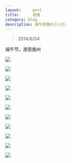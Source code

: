 ```yaml
---
layout:     post
title:      恩施
category: blog
description: 端午恩施州三人行.
---
```



>2014/6/04

端午节，游恩施州

![](../images/enshi/IMG_5283.JPG)

![](../images/enshi/IMG_5285.JPG)

![](../images/enshi/IMG_5293.JPG)

![](../images/enshi/IMG_5323.JPG)

![](../images/enshi/IMG_5441.JPG)

![](../images/enshi/IMG_5446.JPG)

![](../images/enshi/IMG_5483.JPG)

![](../images/enshi/IMG_5485.JPG)

![](../images/enshi/IMG_5486.JPG)

![](../images/enshi/IMG_5498.JPG)

![](../images/enshi/IMG_5499.JPG)